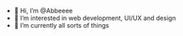 - 👋 Hi, I’m @Abbeeee
- 👀 I’m interested in web development, UI/UX and design
- 🌱 I’m currently all sorts of things
